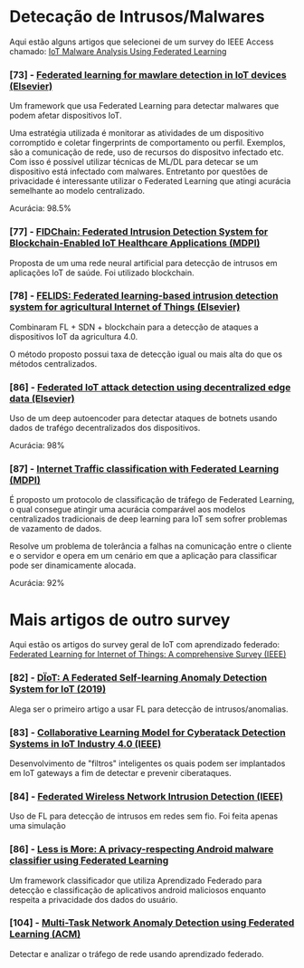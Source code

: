 # Detecação de Intrusos/Malwares

Aqui estão alguns artigos que selecionei de um survey do IEEE Access chamado: [IoT Malware Analysis Using Federated Learning](https://ieeexplore.ieee.org/stamp/stamp.jsp?tp=&arnumber=10012334)

### [73] - [Federated learning for mawlare detection in IoT devices (Elsevier)](https://www.sciencedirect.com/science/article/pii/S1389128621005582)
 
Um framework que usa Federated Learning para detectar malwares que podem afetar dispositivos IoT.

Uma estratégia utilizada é monitorar as atividades de um dispositivo corromptido e coletar fingerprints de comportamento ou perfil. Exemplos, são a comunicação de rede, uso de recursos do dispositvo infectado etc. Com isso é possível utilizar técnicas de ML/DL para detecar se um dispositivo está infectado com malwares. Entretanto por questões de privacidade é interessante utilizar o Federated Learning que atingi acurácia semelhante ao modelo centralizado.

Acurácia: 98.5%

### [77] - [FIDChain: Federated Intrusion Detection System for Blockchain-Enabled IoT Healthcare Applications (MDPI)](https://www.mdpi.com/2227-9032/10/6/1110)

Proposta de um uma rede neural artificial para detecção de intrusos em aplicações IoT de saúde. Foi utilizado blockchain.

### [78] - [FELIDS: Federated learning-based intrusion detection system for agricultural Internet of Things (Elsevier)](https://www-sciencedirect.ez19.periodicos.capes.gov.br/science/article/pii/S0743731522000570)

Combinaram FL + SDN + blockchain para a detecção de ataques a dispositivos IoT da agricultura 4.0.

O método proposto possui taxa de detecção igual ou mais alta do que os métodos centralizados.

### [86] - [Federated IoT attack detection using decentralized edge data (Elsevier)](https://www.researchgate.net/publication/358185549_Federated_IoT_security_attack_detection_using_decentralized_edge_data)

Uso de um deep autoencoder para detectar ataques de botnets usando dados de trafégo decentralizados dos dispositivos.

Acurácia: 98%

### [87] - [Internet Traffic classification with Federated Learning (MDPI)](https://www.mdpi.com/2079-9292/10/1/27)

É proposto um protocolo de classificação de tráfego de Federated Learning, o qual consegue atingir uma acurácia comparável aos modelos centralizados tradicionais de deep learning para IoT sem sofrer problemas de vazamento de dados.

Resolve um problema de tolerância a falhas na comunicação entre o cliente e o servidor e opera em um cenário em que a aplicação para classificar pode ser dinamicamente alocada.

Acurácia: 92%

# Mais artigos de outro survey

Aqui estão os artigos do survey geral de IoT com aprendizado federado: [Federated Learning for Internet of Things: A comprehensive Survey (IEEE)](https://ieeexplore-ieee-org.ez19.periodicos.capes.gov.br/stamp/stamp.jsp?tp=&arnumber=9415623)


### [82] - [DÏoT: A Federated Self-learning Anomaly Detection System for IoT (2019)](https://browse.arxiv.org/pdf/1804.07474.pdf)

Alega ser o primeiro artigo a usar FL para detecção de intrusos/anomalias.

### [83] - [Collaborative Learning Model for Cyberatack Detection Systems in IoT Industry 4.0 (IEEE)](https://ieeexplore-ieee-org.ez19.periodicos.capes.gov.br/stamp/stamp.jsp?tp=&arnumber=9120761)

Desenvolvimento de "filtros" inteligentes os quais podem ser implantados em IoT gateways a fim de detectar e prevenir ciberataques.

### [84] - [Federated Wireless Network Intrusion Detection (IEEE)](https://ieeexplore-ieee-org.ez19.periodicos.capes.gov.br/stamp/stamp.jsp?tp=&arnumber=9005507)

Uso de FL para detecção de intrusos em redes sem fio. Foi feita apenas uma simulação

### [86] - [Less is More: A privacy-respecting Android malware classifier using Federated Learning](https://browse.arxiv.org/pdf/2007.08319.pdf)

Um framework classificador que utiliza Aprendizado Federado para detecção e classificação de aplicativos android maliciosos enquanto respeita a privacidade dos dados do usuário.

### [104] - [Multi-Task Network Anomaly Detection using Federated Learning (ACM)](https://dl-acm-org.ez19.periodicos.capes.gov.br/doi/pdf/10.1145/3368926.3369705)

Detectar e analizar o tráfego de rede usando aprendizado federado.
